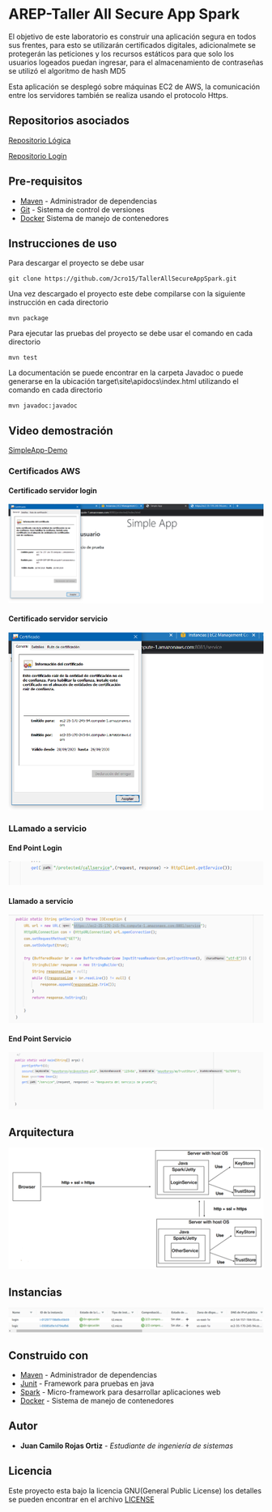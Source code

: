 # AREP-Taller All Secure App Spark

El objetivo de este laboratorio es construir una aplicación segura en todos sus frentes, para esto se utilizarán certificados digitales,
adicionalmete se protegerán las peticiones y los recursos estáticos para que solo los usuarios logeados puedan ingresar, para el almacenamiento de contraseñas
se utilizó el algoritmo de hash MD5 

Esta aplicación se desplegó sobre máquinas EC2 de AWS, la comunicación entre los servidores también se realiza usando el protocolo Https.

## Repositorios asociados

[Repositorio Lógica](https://github.com/Jcro15/AREP-LAB7-Secure-App-Logic)

[Repositorio Login](https://github.com/Jcro15/AREP-LAB7-Secure-App-Login)

## Pre-requisitos
* [Maven](https://maven.apache.org/) - Administrador de dependencias
* [Git](https://git-scm.com/) - Sistema de control de versiones
* [Docker](https://www.docker.com/) Sistema de manejo de contenedores 

## Instrucciones de uso

Para descargar el proyecto se debe usar 
```
git clone https://github.com/Jcro15/TallerAllSecureAppSpark.git
```


Una vez descargado el proyecto este debe compilarse con la siguiente instrucción en cada directorio
```
mvn package
```

Para ejecutar las pruebas del proyecto se debe usar el comando en cada directorio
```
mvn test
```
La documentación se puede encontrar en la carpeta Javadoc o puede generarse en 
la ubicación target\site\apidocs\index.html utilizando el comando en cada directorio
```
mvn javadoc:javadoc
```

## Video demostración
[SimpleApp-Demo](https://www.youtube.com/watch?v=v-F8F5qegTI&feature=youtu.be)
### Certificados AWS
#### Certificado servidor login
![CertificadoLogin](resources/certificado_login.png)
#### Certificado servidor servicio
![CertificadoLogic](resources/certificado_logic.png)

### LLamado a servicio
#### End Point Login 
![llamado_service1](resources/llamado_service1.png)
#### Llamado a servicio
![llamado_service2](resources/llamado_service2.png)
#### End Point Servicio
![Controlador_servicio](resources/controlador_servicio.png) 


## Arquitectura
![Arquitectura](resources/arq.png)
## Instancias
![Instancias](resources/instancias.png)

## Construido con

* [Maven](https://maven.apache.org/) - Administrador de dependencias
* [Junit](https://junit.org/junit5/) - Framework para pruebas en java
* [Spark](http://sparkjava.com/) - Micro-framework para desarrollar aplicaciones web
* [Docker](https://www.docker.com/) - Sistema de manejo de contenedores

## Autor

* **Juan Camilo Rojas Ortiz** - *Estudiante de ingeniería de sistemas* 

## Licencia

Este proyecto esta bajo la licencia GNU(General Public License) los detalles se pueden encontrar en el archivo [LICENSE](LICENSE)

